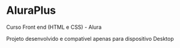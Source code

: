 # AluraPlus
Curso Front end (HTML e CSS) - Alura

Projeto desenvolvido e compativel apenas para dispositivo Desktop

